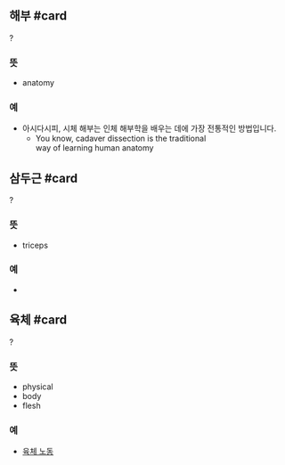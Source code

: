 ## 해부 #card
?
### 뜻
- anatomy
### 예
- 아시다시피, 시체 해부는 인체 해부학을 배우는 데에 가장 전통적인 방법입니다.
	- You know, cadaver dissection is the traditional way of learning human anatomy
<!--SR:!2024-12-23,14,230-->

## 삼두근 #card
?
### 뜻
- triceps
### 예
-
<!--SR:!2025-01-08,44,250-->

## 육체 #card
?
### 뜻
- physical
- body
- flesh
### 예
- [육체 노동](https://dic.daum.net/word/view.do?wordid=kew000056732&q=%EC%9C%A1%EC%B2%B4+%EB%85%B8%EB%8F%99)
